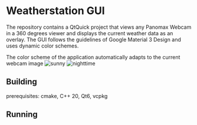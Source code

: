 # Weatherstation GUI
The repository contains a QtQuick project that views any Panomax Webcam in a 360 degrees viewer and displays the current weather data as an overlay. The GUI follows the guidelines of Google Material 3 Design and uses dynamic color schemes.

The color scheme of the application automatically adapts to the current webcam image
![sunny](https://github.com/user-attachments/assets/f48a476b-5e5e-4fdf-a141-da5d49a457a0)
![nighttime](https://github.com/user-attachments/assets/8efba2b5-0069-4d68-9271-66ded124e54d)

## Building
prerequisites: cmake, C++ 20, Qt6, vcpkg

## Running
